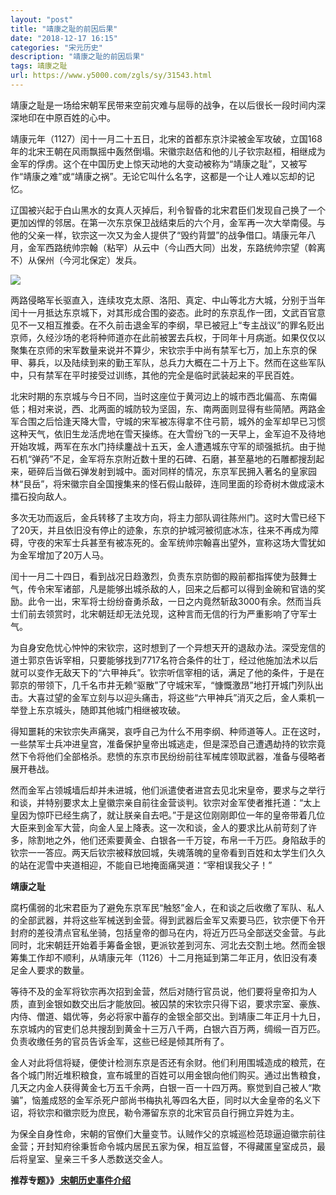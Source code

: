 ```yaml
---
layout: "post"
title: "靖康之耻的前因后果"
date: "2018-12-17 16:15"
categories: "宋元历史"
description: "靖康之耻的前因后果"
tags: 靖康之耻
url: https://www.y5000.com/zgls/sy/31543.html
---
```






靖康之耻是一场给宋朝军民带来空前灾难与屈辱的战争，在以后很长一段时间内深深地印在中原百姓的心中。

靖康元年（1127）闰十一月二十五日，北宋的首都东京汴梁被金军攻破，立国168年的北宋王朝在风雨飘摇中轰然倒塌。宋徽宗赵佶和他的儿子钦宗赵桓，相继成为金军的俘虏。这个在中国历史上惊天动地的大变动被称为“靖康之耻”，又被写作“靖康之难”或“靖康之祸”。无论它叫什么名字，这都是一个让人难以忘却的记忆。

辽国被兴起于白山黑水的女真人灭掉后，利令智昏的北宋君臣们发现自己换了一个更加凶悍的邻居。在第一次东京保卫战结束后的六个月，金军再一次大举南侵。与他的父亲一样，钦宗这一次又为金人提供了“毁约背盟”的战争借口。靖康元年八月，金军西路统帅宗翰（粘罕）从云中（今山西大同）出发，东路统帅宗望（斡离不）从保州（今河北保定）发兵。

![](https://img.y5000.com/uploads/allimg/180720/8-1PH0101031145.jpg)

两路侵略军长驱直入，连续攻克太原、洛阳、真定、中山等北方大城，分别于当年闰十一月抵达东京城下，对其形成合围的姿态。此时的东京乱作一团，文武百官意见不一又相互推委。在不久前击退金军的李纲，早已被冠上“专主战议”的罪名贬出京师，久经沙场的老将种师道亦在此前被罢去兵权，于同年十月病逝。如果仅仅以聚集在京师的宋军数量来说并不算少，宋钦宗手中尚有禁军七万，加上东京的保甲、募兵，以及陆续到来的勤王军队，总兵力大概在二十万上下。然而在这些军队中，只有禁军在平时接受过训练，其他的完全是临时武装起来的平民百姓。

北宋时期的东京城与今日不同，当时这座位于黄河边上的城市西北偏高、东南偏低；相对来说，西、北两面的城防较为坚固，东、南两面则显得有些简陋。两路金军合围之后恰逢天降大雪，守城的宋军被冻得拿不住弓箭，城外的金军却早已习惯这种天气，依旧生龙活虎地在雪天操练。在大雪纷飞的一天早上，金军迫不及待地开始攻城，两军在东水门持续鏖战十五天，金人遭遇城东守军的顽强抵抗。由于抛石机“弹药”不足，金军将东京附近数十里的石碑、石磨，甚至墓地的石雕都搜刮起来，砸碎后当做石弹发射到城中。面对同样的情况，东京军民拥入著名的皇家园林“艮岳”，将宋徽宗自全国搜集来的怪石假山敲碎，连同里面的珍奇树木做成滚木擂石投向敌人。

多次无功而返后，金兵转移了主攻方向，将主力部队调往陈州门。这时大雪已经下了20天，并且依旧没有停止的迹象，东京的护城河被彻底冰冻，往来不再成为障碍，守夜的宋军士兵甚至有被冻死的。金军统帅宗翰喜出望外，宣称这场大雪犹如为金军增加了20万人马。

闰十一月二十四日，看到战况日趋激烈，负责东京防御的殿前都指挥使为鼓舞士气，传令宋军诸部，凡是能够出城杀敌的人，回来之后都可以得到金碗和官诰的奖励。此令一出，宋军将士纷纷奋勇杀敌，一日之内竟然斩敌3000有余。然而当兵士们前去领赏时，北宋朝廷却无法兑现，这种言而无信的行为严重影响了守军士气。

为自身安危忧心忡忡的宋钦宗，这时想到了一个异想天开的退敌办法。深受宠信的道士郭京告诉宰相，只要能够找到7717名符合条件的壮丁，经过他施加法术以后就可以变作无敌天下的“六甲神兵”。钦宗听信宰相的话，满足了他的条件，于是在郭京的带领下，几千名市井无赖“驱散”了守城宋军，“慷慨激昂”地打开城门列队出击。大喜过望的金军立刻与以迎头痛击，将这些“六甲神兵”消灭之后，金人乘机一举登上东京城头，随即其他城门相继被攻破。

得知噩耗的宋钦宗失声痛哭，哀呼自己为什么不用李纲、种师道等人。正在这时，一些禁军士兵冲进皇宫，准备保护皇帝出城逃走，但是深恐自己遭遇劫持的钦宗竟然下令将他们全部格杀。悲愤的东京市民纷纷前往军械库领取武器，准备与侵略者展开巷战。

然而金军占领城墙后却并未进城，他们派遣使者进宫去见北宋皇帝，要求与之举行和谈，并特别要求太上皇徽宗亲自前往金营谈判。钦宗对金军使者推托道：“太上皇因为惊吓已经生病了，就让朕亲自去吧。”于是这位刚刚即位一年的皇帝带着几位大臣来到金军大营，向金人呈上降表。这一次和谈，金人的要求比从前苛刻了许多，除割地之外，他们还索要黄金、白银各一千万锭，布帛一千万匹。身陷敌手的钦宗一一答应。两天后钦宗被释放回城，失魂落魄的皇帝看到百姓和太学生们久久的站在泥雪中夹道相迎，不能自已地掩面痛哭道：“宰相误我父子！”

**靖康之耻**

腐朽儒弱的北宋君臣为了避免东京军民“触怒”金人，在和谈之后收缴了军队、私人的全部武器，并将这些军械送到金营。得到武器后金军又索要马匹，钦宗便下令开封府的差役清点官私坐骑，包括皇帝的御马在内，将近万匹马全部送交金营。与此同时，北宋朝廷开始着手筹备金银，更派钦差到河东、河北去交割土地。然而金银筹集工作却不顺利，从靖康元年（1126）十二月拖延到第二年正月，依旧没有凑足金人要求的数量。

等待不及的金军将钦宗再次招到金营，然后对随行官员说，他们要将皇帝扣为人质，直到金银如数交出后才能放回。被囚禁的宋钦宗只得下诏，要求宗室、豪族、内侍、僧道、娼优等，务必将家中蓄存的金银全部交出。到靖康二年正月十九日，东京城内的官吏们总共搜刮到黄金十三万八千两，白银六百万两，绸缎一百万匹。负责收缴任务的官员告诉金军，这些已经是倾其所有了。

金人对此将信将疑，便使计检测东京是否还有余财。他们利用围城造成的粮荒，在各个城门附近堆积粮食，宣布城里的百姓可以用金银向他们购买。通过出售粮食，几天之内金人获得黄金七万五千余两，白银一百一十四万两。察觉到自己被人“欺骗”，恼羞成怒的金军杀死户部尚书梅执礼等四名大臣，同时以大金皇帝的名义下诏，将钦宗和徽宗贬为庶民，勒令滞留东京的北宋官员自行拥立异姓为主。

为保全自身性命，宋朝的官僚们大量变节。认贼作父的京城巡检范琼逼迫徽宗前往金营；开封知府徐秉哲命令城内居民五家为保，相互监督，不得藏匿皇室成员，最后将皇室、皇亲三千多人悉数送交金人。

**推荐专题》》[ 宋朝历史事件介绍](https://www.y5000.com/zgls/sy/31553.html)**
